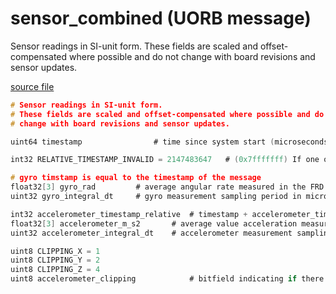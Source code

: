 # sensor_combined (UORB message)
        
Sensor readings in SI-unit form.
These fields are scaled and offset-compensated where possible and do not
change with board revisions and sensor updates.

[source file](https://github.com/PX4/PX4-Autopilot/blob/master/msg/sensor_combined.msg)

```c
# Sensor readings in SI-unit form.
# These fields are scaled and offset-compensated where possible and do not
# change with board revisions and sensor updates.

uint64 timestamp				# time since system start (microseconds)

int32 RELATIVE_TIMESTAMP_INVALID = 2147483647	# (0x7fffffff) If one of the relative timestamps is set to this value, it means the associated sensor values are invalid

# gyro timstamp is equal to the timestamp of the message
float32[3] gyro_rad			# average angular rate measured in the FRD body frame XYZ-axis in rad/s over the last gyro sampling period
uint32 gyro_integral_dt		# gyro measurement sampling period in microseconds

int32 accelerometer_timestamp_relative	# timestamp + accelerometer_timestamp_relative = Accelerometer timestamp
float32[3] accelerometer_m_s2		# average value acceleration measured in the FRD body frame XYZ-axis in m/s^2 over the last accelerometer sampling period
uint32 accelerometer_integral_dt	# accelerometer measurement sampling period in microseconds

uint8 CLIPPING_X = 1
uint8 CLIPPING_Y = 2
uint8 CLIPPING_Z = 4
uint8 accelerometer_clipping            # bitfield indicating if there was any accelerometer clipping (per axis) during the sampling period

```
